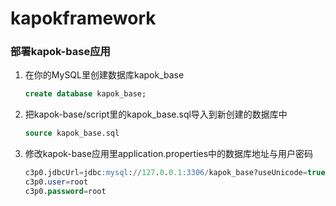 # kapokframework

### 部署kapok-base应用

1. 在你的MySQL里创建数据库kapok_base
    ```sql
    create database kapok_base;
    ```
    
2. 把kapok-base/script里的kapok_base.sql导入到新创建的数据库中
    ```sql
    source kapok_base.sql
    ```

3. 修改kapok-base应用里application.properties中的数据库地址与用户密码
    ```sql
    c3p0.jdbcUrl=jdbc:mysql://127.0.0.1:3306/kapok_base?useUnicode=true&amp;characterEncoding=UTF-8
    c3p0.user=root
    c3p0.password=root
    ```
